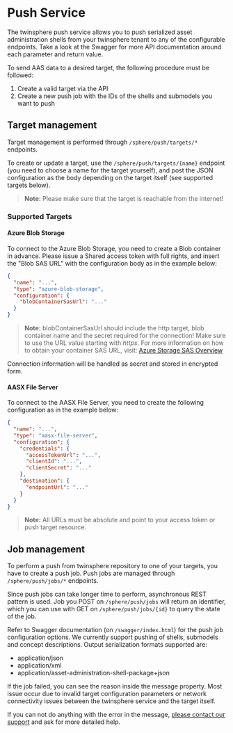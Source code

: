 # Push Service

The twinsphere push service allows you to push serialized asset administration shells from your twinsphere tenant to any of the configurable endpoints. Take a look at the Swagger for more API documentation around each parameter and return value.

To send AAS data to a desired target, the following procedure must be followed:

1. Create a valid target via the API
2. Create a new push job with the IDs of the shells and submodels you want to push

## Target management

Target management is performed through `/sphere/push/targets/*` endpoints. 

To create or update a target, use the `/sphere/push/targets/{name}` endpoint (you need to choose a name for the target yourself), and post the JSON configuration as the body depending on the target itself (see supported targets below).

> **Note:**
> Please make sure that the target is reachable from the internet!

### Supported Targets

#### Azure Blob Storage

To connect to the Azure Blob Storage, you need to create a Blob container in advance. Please issue a Shared access token with full rights, and insert the "Blob SAS URL" with the configuration body as in the example below: 

```json
{
  "name": "...",
  "type": "azure-blob-storage",
  "configuration": {
    "blobContainerSasUrl": "..."
  }
}
```

> **Note:**
> blobContainerSasUrl should include the http target, blob container name and the secret required for the connection! Make sure to use the URL value starting with *https*. For more information on how to obtain your container SAS URL, visit: [Azure Storage SAS Overview](https://learn.microsoft.com/en-us/azure/storage/common/storage-sas-overview)

Connection information will be handled as secret and stored in encrypted form.

#### AASX File Server

To connect to the AASX File Server, you need to create the following configuration as in the example below: 

```json
{
  "name": "...",
  "type": "aasx-file-server",
  "configuration": {
    "credentials": {
      "accessTokenUrl": "...",
      "clientId": "...",
      "clientSecret": "..."
    },
    "destination": {
      "endpointUrl": "..."
    }
  }
}
```
> **Note:**
> All URLs must be absolute and point to your access token or push target resource.

## Job management

To perform a push from twinsphere repository to one of your targets, you have to create a push job. Push jobs are managed through `/sphere/push/jobs/*` endpoints. 

Since push jobs can take longer time to perform, asynchronous REST pattern is used. Job you POST on `/sphere/push/jobs` will return an identifier, which you can use with GET on `/sphere/push/jobs/{id}` to query the state of the job.

Refer to Swagger documentation (on `/swagger/index.html`) for the push job configuration options. We currently support pushing of shells, submodels and concept descriptions. Output serialization formats supported are: 
- application/json
- application/xml
- application/asset-administration-shell-package+json

If the job failed, you can see the reason inside the message property. Most issue occur due to invalid target configuration parameters or network connectivity issues between the twinsphere service and the target itself.

If you can not do anything with the error in the message, [please contact our support](contact.md) and ask for more detailed help. 
